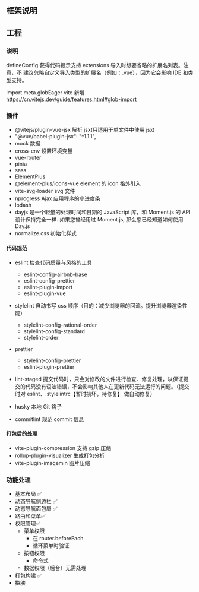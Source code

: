 ## 框架说明
## 工程
### 说明

defineConfig 获得代码提示支持
extensions 导入时想要省略的扩展名列表。注意，不 建议忽略自定义导入类型的扩展名（例如：.vue），因为它会影响 IDE 和类型支持。

import.meta.globEager vite 新增 https://cn.vitejs.dev/guide/features.html#glob-import

### 插件

- @vitejs/plugin-vue-jsx 解析 jsx(只适用于单文件中使用 jsx)
- "@vue/babel-plugin-jsx": "^1.1.1",
- mock 数据
- cross-env 设置环境变量
- vue-router
- pinia
- sass
- ElementPlus
- @element-plus/icons-vue element 的 icon 格外引入
- vite-svg-loader svg 文件
- nprogress Ajax 应用程序的小进度条
- lodash
- dayjs 是一个轻量的处理时间和日期的 JavaScript 库，和 Moment.js 的 API 设计保持完全一样. 如果您曾经用过 Moment.js, 那么您已经知道如何使用 Day.js
- normalize.css 初始化样式

#### 代码规范

- eslint 检查代码质量与风格的工具

  - eslint-config-airbnb-base
  - eslint-config-prettier
  - eslint-plugin-import
  - eslint-plugin-vue

- stylelint 自动书写 css 顺序（目的：减少浏览器的回流。提升浏览器渲染性能）
  - stylelint-config-rational-order
  - stylelint-config-standard
  - stylelint-order
- prettier
  - stylelint-config-prettier
  - eslint-plugin-prettier

- lint-staged 提交代码时，只会对修改的文件进行检查、修复处理，以保证提交的代码没有语法错误，不会影响其他人在更新代码无法运行的问题。（提交时对 eslint、.stylelintrc【暂时损坏，待修复】 做自动修复）
- husky 本地 Git 钩子
- commitlint 规范 commit 信息

#### 打包后的处理

- vite-plugin-compression 支持 gzip 压缩
- rollup-plugin-visualizer 生成打包分析
- vite-plugin-imagemin 图片压缩

### 功能处理

- 基本布局 ✅
- 动态导航侧边栏 ✅
- 动态导航面包屑 ✅
- 路由和菜单✅
- 权限管理✅
  - 菜单权限
    - 在 router.beforeEach
    - 循环菜单时验证
  - 按钮权限
    - 命令式
  - 数据权限（后台）无需处理
- 打包构建 ✅
- 换肤

